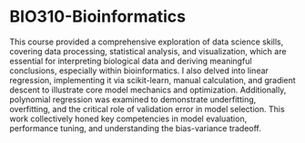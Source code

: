 # BIO310-Bioinformatics
This course provided a comprehensive exploration of data science skills, covering data processing, statistical analysis, and visualization, which are essential for interpreting biological data and deriving meaningful conclusions, especially within bioinformatics. I also delved into linear regression, implementing it via scikit-learn, manual calculation, and gradient descent to illustrate core model mechanics and optimization. Additionally, polynomial regression was examined to demonstrate underfitting, overfitting, and the critical role of validation error in model selection. This work collectively honed key competencies in model evaluation, performance tuning, and understanding the bias-variance tradeoff.
